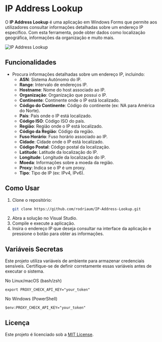 # IP Address Lookup

O **IP Address Lookup** é uma aplicação em Windows Forms que permite aos utilizadores consultar informações detalhadas sobre um endereço IP específico. Com esta ferramenta, pode obter dados como localização geográfica, informações da organização e muito mais.

![IP Address Lookup](https://i.imgur.com/ynqWWJf.png)

## Funcionalidades

- Procura informações detalhadas sobre um endereço IP, incluindo:
  - **ASN**:                  Sistema Autónomo do IP.
  - **Range**:                Intervalo de endereços IP.
  - **Hostname**:             Nome do host associado ao IP.
  - **Organização**:          Organização que possui o IP.
  - **Continente**:           Continente onde o IP está localizado.
  - **Código do Continente**: Código do continente (ex: NA para América do Norte).
  - **País**:                 País onde o IP está localizado.
  - **Código ISO**:           Código ISO do país.
  - **Região**:               Região onde o IP está localizado.
  - **Código da Região**:     Código da região.
  - **Fuso Horário**:         Fuso horário associado ao IP.
  - **Cidade**:               Cidade onde o IP está localizado.
  - **Código Postal**:        Código postal da localização.
  - **Latitude**:             Latitude da localização do IP.
  - **Longitude**:            Longitude da localização do IP.
  - **Moeda**:                Informações sobre a moeda da região.
  - **Proxy**:                Indica se o IP é um proxy.
  - **Tipo**:                 Tipo de IP (ex: IPv4, IPv6).

## Como Usar

1. Clone o repositório:
   ```bash
   git clone https://github.com/rodriaum/IP-Address-Lookup.git
2. Abra a solução no Visual Studio.
3. Compile e execute a aplicação.
4. Insira o endereço IP que deseja consultar na interface da aplicação e pressione o botão para obter as informações.

## Variáveis Secretas
Este projeto utiliza variáveis de ambiente para armazenar credenciais sensíveis. Certifique-se de definir corretamente essas variáveis antes de executar o sistema.

No Linux/macOS (bash/zsh)
```shell
export PROXY_CHECK_API_KEY="your_token"
```

No Windows (PowerShell)
```shell
$env:PROXY_CHECK_API_KEY="your_token"
```

## Licença

Este projeto é licenciado sob a [MIT License](https://github.com/rodriaum/IP-Address-Lookup?tab=MIT-1-ov-file#MIT-1-ov-file).